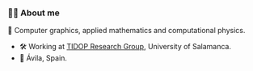 ### :technologist: About me

:microscope: Computer graphics, applied mathematics and computational physics.

* :hammer_and_wrench: Working at [TIDOP Research Group](https://tidop.usal.es/), University of Salamanca.
* :round_pushpin: Ávila, Spain.
